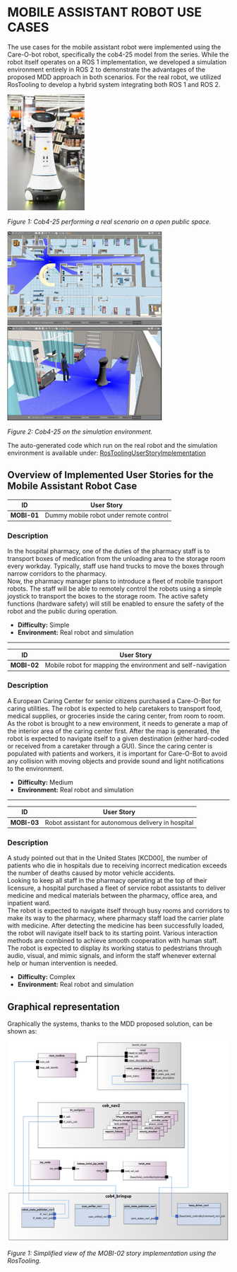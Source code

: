 # MOBILE ASSISTANT ROBOT USE CASES

The use cases for the mobile assistant robot were implemented using the Care-O-bot robot, specifically the cob4-25 model from the series. While the robot itself operates on a ROS 1 implementation, we developed a simulation environment entirely in ROS 2 to demonstrate the advantages of the proposed MDD approach in both scenarios. For the real robot, we utilized RosTooling to develop a hybrid system integrating both ROS 1 and ROS 2.

<img src="../images/cob_saturn.png" alt="cob_saturn" width="175"/>

*Figure 1: Cob4-25 performing a real scenario on a open public space.*

<img src="../images/cob-sim1.png" alt="cob_sim1" width="350"/><img src="../images/cob-sim2.png" alt="cob_sim2" width="350"/>

*Figure 2: Cob4-25 on the simulation environment.*

The auto-generated code which run on the real robot and the simulation environment is available under: [RosToolingUserStoryImplementation](https://github.com/ipa-ych/cob_eclipse_workspace)

## Overview of Implemented User Stories for the Mobile Assistant Robot Case

| **ID**       | **User Story**                                         |
|--------------|-------------------------------------------------------|
| **MOBI-01**  | Dummy mobile robot under remote control                |

### Description
In the hospital pharmacy, one of the duties of the pharmacy staff is to transport boxes of medication from the unloading area to the storage room every workday. Typically, staff use hand trucks to move the boxes through narrow corridors to the pharmacy.  
Now, the pharmacy manager plans to introduce a fleet of mobile transport robots. The staff will be able to remotely control the robots using a simple joystick to transport the boxes to the storage room. The active safety functions (hardware safety) will still be enabled to ensure the safety of the robot and the public during operation.

- **Difficulty:** Simple  
- **Environment:** Real robot and simulation

---

| **ID**       | **User Story**                                         |
|--------------|-------------------------------------------------------|
| **MOBI-02**  | Mobile robot for mapping the environment and self-navigation |

### Description
A European Caring Center for senior citizens purchased a Care-O-Bot for caring utilities. The robot is expected to help caretakers to transport food, medical supplies, or groceries inside the caring center, from room to room.  
As the robot is brought to a new environment, it needs to generate a map of the interior area of the caring center first. After the map is generated, the robot is expected to navigate itself to a given destination (either hard-coded or received from a caretaker through a GUI). Since the caring center is populated with patients and workers, it is important for Care-O-Bot to avoid any collision with moving objects and provide sound and light notifications to the environment.

- **Difficulty:** Medium  
- **Environment:** Real robot and simulation

---

| **ID**       | **User Story**                                         |
|--------------|-------------------------------------------------------|
| **MOBI-03**  | Robot assistant for autonomous delivery in hospital    |

### Description
A study pointed out that in the United States [KCD00], the number of patients who die in hospitals due to receiving incorrect medication exceeds the number of deaths caused by motor vehicle accidents.  
Looking to keep all staff in the pharmacy operating at the top of their licensure, a hospital purchased a fleet of service robot assistants to deliver medicine and medical materials between the pharmacy, office area, and inpatient ward.  
The robot is expected to navigate itself through busy rooms and corridors to make its way to the pharmacy, where pharmacy staff load the carrier plate with medicine. After detecting the medicine has been successfully loaded, the robot will navigate itself back to its starting point. Various interaction methods are combined to achieve smooth cooperation with human staff. The robot is expected to display its working status to pedestrians through audio, visual, and mimic signals, and inform the staff whenever external help or human intervention is needed.

- **Difficulty:** Complex  
- **Environment:** Real robot and simulation

## Graphical representation

Graphically the systems, thanks to the MDD proposed solution, can be shown as:

<img src="MOBI02/Cob_nav_sirius1.jpg" alt="cob_architecture" width="600"/>

*Figure 1: Simplified view of the MOBI-02 story implementation using the RosTooling.*
